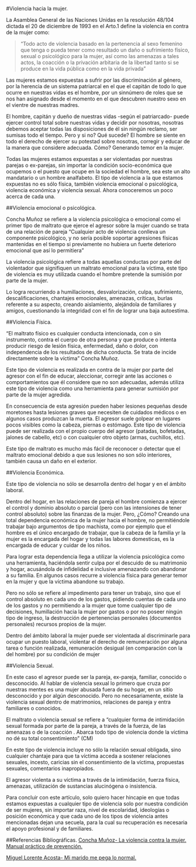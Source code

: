 #Violencia hacia la mujer.


La Asamblea General de las Naciones Unidas en la resolución 48/104 dictada el 20 de diciembre de 1993 en el Arto.1 define la violencia en contra de la mujer como:

>“Todo acto de violencia basado en la pertenencia al sexo femenino que tenga o pueda tener     como resultado un daño o sufrimiento físico, sexual o psicológico para la mujer, así como 	las amenazas a tales actos, la coacción o la privación arbitaria de la libertad tanto si se 	produce en la vida pública como en la vida privada”

Las mujeres estamos expuestas a sufrir por las discriminación al género, por la herencia de un sistema patriarcal en el que el capitán de todo lo que ocurre en nuestras vidas es el hombre, por un sinnúmero de roles que se nos han asignado desde el momento en el que descubren nuestro sexo en el vientre de nuestras madres.

El hombre, capitán y dueño de nuestras vidas -según el patriarcado- puede ejercer control total sobre nuestras vidas y decidir por nosotras, nosotras debemos aceptar todas las disposiciones de él sin ningún reclamo, ser sumisas todo el tiempo. Pero y si no? Qué sucede? El hombre se siente en todo el derecho de ejercer su potestad sobre nosotras, corregir y educar de la manera que considere adecuada. Cómo? Generando temor en la mujer.

Todas las mujeres estamos expuestas a ser violentadas por nuestras parejas o ex-parejas, sin importar la condición socio-económica que ocupemos o el puesto que ocupe en la sociedad el hombre, sea este un alto mandatario o un hombre analfabeto. El tipo de violencia a la que estamos expuestas no es sólo física, también violencia emocional o psicológica, violencia económica y violencia sexual. Ahora conoceremos un poco acerca de cada una.

##Violencia emocional o psicológica.

Concha Muñoz se refiere a la violencia psicológica o emocional como el primer tipo de maltrato que ejerce el agresor sobre la mujer cuando se trata de una relación de pareja “Cualquier acto de violencia conlleva un componente psicológico, y no sería posible soportar agresiones físicas mantenidas en el tiempo si previamente no hubiera un fuerte deterioro emocional que así lo permitiera” 

La violencia psicológica refiere a todas aquellas conductas por parte del violentador que signifiquen un maltrato emocional para la víctima, este tipo de violencia es muy utilizada cuando el hombre pretende la sumisión por parte de la mujer. 

Lo logra recurriendo a humillaciones, desvalorización, culpa, sufrimiento, descalificaciones, chantajes emocionales, amenazas, críticas, burlas referente a su aspecto, creando aislamiento, alejándola de familiares y amigos,  cuestionando la integridad con el fin de lograr una baja autoestima.







##Violencia Física.

“El maltrato físico es cualquier conducta intencionada, con o sin instrumento, contra el cuerpo de otra persona y que produce o intenta producir riesgo de lesión física, enfermedad, daño o dolor, con independencia de los resultados de dicha conducta. Se trata de incide directamente sobre la víctima” Concha Muñoz.

Este tipo de violencia es realizada en contra de la mujer por parte del agresor con el fin de educar, aleccionar, corregir ante las acciones o comportamientos que él considere que no son adecuadas, además utiliza este tipo de violencia como una herramienta para generar sumisión por parte de la mujer agredida.

En consecuencia de esta agresión pueden haber lesiones pequeñas desde moretones hasta lesiones graves que  necesiten de cuidados médicos o en algunos casos produzcan la muerta. El agresor suele golpear en lugares pocos visibles como la cabeza, piernas o estómago. Este tipo de violencia puede ser  realizada con el propio cuerpo del agresor (patadas, bofetadas, jalones de cabello, etc) o con cualquier otro objeto (armas, cuchillos, etc).

Este tipo de maltrato es mucho más fácil de reconocer o detectar que el maltrato emocional debido a que sus lesiones no son sólo interiores, también causa un daño en el exterior.

##Violencia Económica.

Este tipo de violencia no sólo se desarrolla dentro del hogar y en el ámbito laboral.

Dentro del hogar, en las relaciones de pareja el hombre comienza a ejercer el control y dominio absoluto o parcial (pero con las intensiones de tener control absoluto) sobre las finanzas de la mujer. Pero, ¿Cómo? Creando una total dependencia económica de la mujer hacia el hombre, no permitiéndole trabajar bajo argumentos de tipo machista, como por ejemplo que el hombre es el único encargado de trabajar, que la cabeza de la familia yr   la mujer es la encargada del hogar y todas las labores domesticas, es la encargada de educar y cuidar de los niños. 

Para lograr esta dependencia llega a utilizar la violencia psicológica como una herramienta, haciéndola sentir culpa por el descuido de su matrimonio y hogar, acusándola de infidelidad e inclusive amenazando con abandonar  a su familia. En algunos casos recurre a violencia física para generar temor en la mujer y que la víctima abandone su trabajo.

Pero no sólo se refiere al impedimento para tener un trabajo, sino que el control absoluto en cada uno de los gastos, pidiendo cuentas de cada uno de los gastos y no permitiendo a la mujer que tome cualquier tipo de decisiones, humillación hacia la mujer por gastos o por no poseer ningún tipo de ingreso, la destrucción de pertenencias personales (documentos personales) recursos propios de la mujer.

Dentro del ámbito laboral la mujer puede ser violentada al discriminarle para ocupar un puesto laboral, violentar el derecho de remuneración por alguna tarea o función realizada, remuneración desigual (en comparación con la del hombre) por su condición de mujer



##Violencia Sexual.

En este caso el agresor puede ser la pareja, ex-pareja, familiar, conocido o desconocido. Al hablar de violencia sexual lo primero que cruza por nuestras mentes es una mujer abusada fuera de su hogar, en un sitio desconocido y por algún desconocido. Pero no necesariamente, existe la violencia sexual dentro de matrimonios, relaciones de pareja y entra familiares o conocidos.

El maltrato o violencia sexual se refiere a “cualquier  forma de intimidación sexual formada por parte de la pareja, a través de la fuerza, de las amenazas o de la coacción . Abarca todo tipo de violencia donde la víctima no  dé su total consentimiento”  (CM)

En este tipo de violencia incluye no sólo la relación sexual obligada, sino cualquier chantaje para que ta víctima acceda a sostener relaciones sexuales, incesto, caricias sin el consentimiento de la víctima, propuestas sexuales, comentarios inapropiados.

El agresor violenta a su víctima a través de la intimidación, fuerza física, amenazas, utilización de sustancias alucinógena o insistencia.
 

Para concluir con este artículo, solo quiero hacer hincapie en que todas estamos expuestas a cualquier tipo de violencia solo por nuestra condición de ser mujeres, sin importar  raza, nivel de escolaridad, ideologías o posición económica y que cada uno de los tipos de violencia antes mencionadas dejan una secuela, para la cual su recuperación es necesaria el apoyo profesional y de familiares.


##Referencias Bibliográficas.
[Concha Muñoz- La violencia contra la mujer. Manual práctico de prevención.](http://www.amazon.com/VIOLENCIA--Manual-pr%C3%A1ctico-prevenci%C3%B3n--Spanish-ebook/dp/B00G8KPQQY/)

[Miguel Lorente Acosta- Mi marido me pega lo normal.](http://www.amazon.com/marido-pega-normal-Spanish-Edition-ebook/dp/B00EJRR26U/)